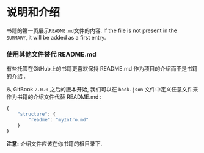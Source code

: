 # 说明和介绍

书籍的第一页展示`README.md`文件的内容. If the file is not present in the `SUMMARY`, it will be added as a first entry.

### 使用其他文件替代 README.md

有些托管在GitHub上的书籍更喜欢保持 README.md 作为项目的介绍而不是书籍的介绍 .

从 GitBook `2.0.0` 之后的版本开始, 我们可以在 `book.json` 文件中定义任意文件来作为书籍的介绍文件代替 README.md :

```js
{
    "structure": {
        "readme": "myIntro.md"
    }
}
```

**注意:** 介绍文件应该在你书籍的根目录下.

